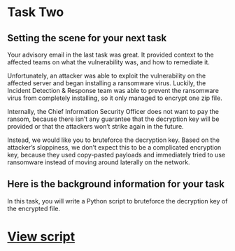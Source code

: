 # Task Two

## Setting the scene for your next task
Your advisory email in the last task was great. It provided context to the affected teams on what the vulnerability was, and how to remediate it. 

Unfortunately, an attacker was able to exploit the vulnerability on the affected server and began installing a ransomware virus. Luckily, the Incident Detection & Response team was able to prevent the ransomware virus from completely installing, so it only managed to encrypt one zip file. 

Internally, the Chief Information Security Officer does not want to pay the ransom, because there isn’t any guarantee that the decryption key will be provided or that the attackers won’t strike again in the future. 

Instead, we would like you to bruteforce the decryption key. Based on the attacker’s sloppiness, we don’t expect this to be a complicated encryption key, because they used copy-pasted payloads and immediately tried to use ransomware instead of moving around laterally on the network.

## Here is the background information for your task
In this task, you will write a Python script to bruteforce the decryption key of the encrypted file.

# [View script](bruteforce.py)
